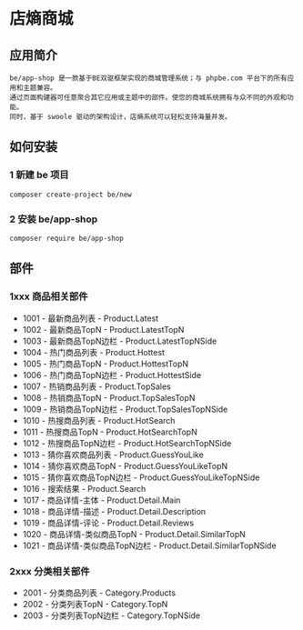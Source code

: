 # 店熵商城

## 应用简介

    be/app-shop 是一款基于BE双驱框架实现的商城管理系统；与 phpbe.com 平台下的所有应用和主题兼容。
    通过页面构建器可任意聚合其它应用或主题中的部件。使您的商城系统拥有与众不同的外观和功能。
    同时，基于 swoole 驱动的架构设计，店熵系统可以轻松支持海量并发。


## 如何安装

### 1 新建 be 项目

    composer create-project be/new

### 2 安装 be/app-shop

    composer require be/app-shop




## 部件

### 1xxx 商品相关部件
* 1001 - 最新商品列表 - Product.Latest
* 1002 - 最新商品TopN - Product.LatestTopN
* 1003 - 最新商品TopN边栏 - Product.LatestTopNSide
* 1004 - 热门商品列表 - Product.Hottest
* 1005 - 热门商品TopN - Product.HottestTopN
* 1006 - 热门商品TopN边栏 - Product.HottestSide
* 1007 - 热销商品列表 - Product.TopSales
* 1008 - 热销商品TopN - Product.TopSalesTopN
* 1009 - 热销商品TopN边栏 - Product.TopSalesTopNSide
* 1010 - 热搜商品列表 - Product.HotSearch
* 1011 - 热搜商品TopN - Product.HotSearchTopN
* 1012 - 热搜商品TopN边栏 - Product.HotSearchTopNSide
* 1013 - 猜你喜欢商品列表 - Product.GuessYouLike
* 1014 - 猜你喜欢商品TopN - Product.GuessYouLikeTopN
* 1015 - 猜你喜欢商品TopN边栏 - Product.GuessYouLikeTopNSide
* 1016 - 搜索结果 - Product.Search
* 1017 - 商品详情-主体 - Product.Detail.Main
* 1018 - 商品详情-描述 - Product.Detail.Description
* 1019 - 商品详情-评论 - Product.Detail.Reviews
* 1020 - 商品详情-类似商品TopN - Product.Detail.SimilarTopN
* 1021 - 商品详情-类似商品TopN边栏 - Product.Detail.SimilarTopNSide

### 2xxx 分类相关部件
* 2001 - 分类商品列表 - Category.Products
* 2002 - 分类列表TopN - Category.TopN
* 2003 - 分类列表TopN边栏 - Category.TopNSide

